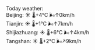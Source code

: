 Today weather:  
Beijing: ☀️   🌡️+4°C 🌬️↑0km/h  
Tianjin: ☀️   🌡️+1°C 🌬️↑7km/h  
Shijiazhuang: ☀️   🌡️+6°C 🌬️↑4km/h  
Tangshan: ☀️   🌡️+2°C 🌬️↗9km/h  
